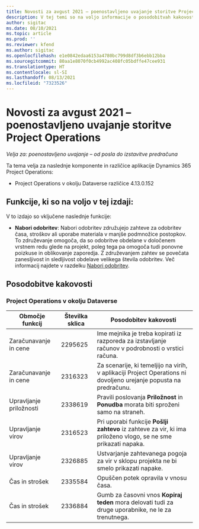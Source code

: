 ```yaml
---
title: Novosti za avgust 2021 – poenostavljeno uvajanje storitve Project Operations
description: V tej temi so na voljo informacije o posodobitvah kakovosti, ki so na razpolago v avgustovski (2021) izdaji poenostavljenega uvajanja storitve Project Operations.
author: sigitac
ms.date: 08/10/2021
ms.topic: article
ms.prod: ''
ms.reviewer: kfend
ms.author: sigitac
ms.openlocfilehash: e1e0842edaa6153a4780bc799d8df3b6ebb12bba
ms.sourcegitcommit: 80aa1e8070f0cb4992ac408fc05bdffe47cee931
ms.translationtype: HT
ms.contentlocale: sl-SI
ms.lasthandoff: 08/13/2021
ms.locfileid: "7323526"
---
```

# <a name="whats-new-august-2021---project-operations-lite-deployment"></a>Novosti za avgust 2021 – poenostavljeno uvajanje storitve Project Operations

_Velja za: poenostavljeno uvajanje – od posla do izstavitve predračuna_

Ta tema velja za naslednje komponente in različice aplikacije Dynamics 365 Project Operations:

  - Project Operations v okolju Dataverse različice 4.13.0.152

## <a name="features-included-in-this-release"></a>Funkcije, ki so na voljo v tej izdaji:

V to izdajo so vključene naslednje funkcije:

- **Nabori odobritev**: Nabori odobritev združujejo zahteve za odobritev časa, stroškov ali uporabe materiala v manjše podmnožice postopkov. To združevanje omogoča, da so odobritve obdelane v določenem vrstnem redu glede na projekt, poleg tega pa omogoča tudi ponovne poizkuse in oblikovanje zaporedja. Z združevanjem zahtev se povečata zanesljivost in sledljivost obdelave velikega števila odobritev. Več informacij najdete v razdelku [Nabori odobritev](../../approvals/approval-sets.md).

## <a name="quality-updates"></a>Posodobitve kakovosti

### <a name="project-operations-on-dataverse"></a>Project Operations v okolju Dataverse

| **Območje funkcij** | **Številka sklica** | **Posodobitev kakovosti** |
| --- | --- | --- |
| Zaračunavanje in cene | 2295625 | Ime mejnika je treba kopirati iz razporeda za izstavljanje računov v podrobnosti o vrstici računa. |
| Zaračunavanje in cene | 2316323 | Za scenarije, ki temeljijo na virih, v aplikaciji Project Operations ni dovoljeno urejanje popusta na predračunu. |
| Upravljanje priložnosti | 2338619 | Pravili poslovanja **Priložnost** in **Ponudba** morata biti sproženi samo na straneh. |
| Upravljanje virov | 2316523 | Pri uporabi funkcije **Pošlji zahtevo** iz zahteve za vir, ki ima priloženo vlogo, se ne sme prikazati napaka. |
| Upravljanje virov | 2326885 | Ustvarjanje zahtevanega pogoja za vir v sklopu projekta ne bi smelo prikazati napake. |
| Čas in strošek | 2335584 | Opuščen potek opravila v vnosu časa. |
| Čas in strošek | 2336884 | Gumb za časovni vnos **Kopiraj teden** mora delovati tudi za druge uporabnike, ne le za trenutnega. |
